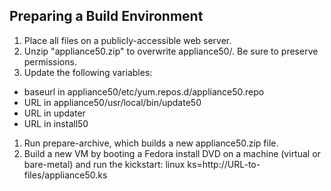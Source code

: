 ## Preparing a Build Environment

1. Place all files on a publicly-accessible web server.
1. Unzip "appliance50.zip" to overwrite appliance50/. Be sure to preserve permissions.
1. Update the following variables:
 * baseurl in appliance50/etc/yum.repos.d/appliance50.repo
 * URL in appliance50/usr/local/bin/update50
 * URL in updater
 * URL in install50
1. Run prepare-archive, which builds a new appliance50.zip file.
1. Build a new VM by booting a Fedora install DVD on a machine (virtual or bare-metal) and run the kickstart:
linux ks=http://URL-to-files/appliance50.ks
